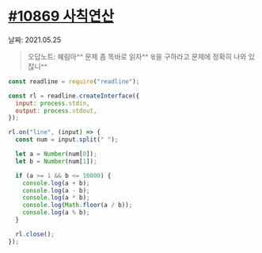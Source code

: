 # [#10869 사칙연산]()

날짜: 2021.05.25

> 오답노트: 혜림아^^ 문제 좀 똑바로 읽자^^ `몫`을 구하라고 문제에 정확히 나와 있잖니^^

```javascript
const readline = require("readline");

const rl = readline.createInterface({
  input: process.stdin,
  output: process.stdout,
});

rl.on("line", (input) => {
  const num = input.split(" ");

  let a = Number(num[0]);
  let b = Number(num[1]);

  if (a >= 1 && b <= 10000) {
    console.log(a + b);
    console.log(a - b);
    console.log(a * b);
    console.log(Math.floor(a / b));
    console.log(a % b);
  }

  rl.close();
});
```

